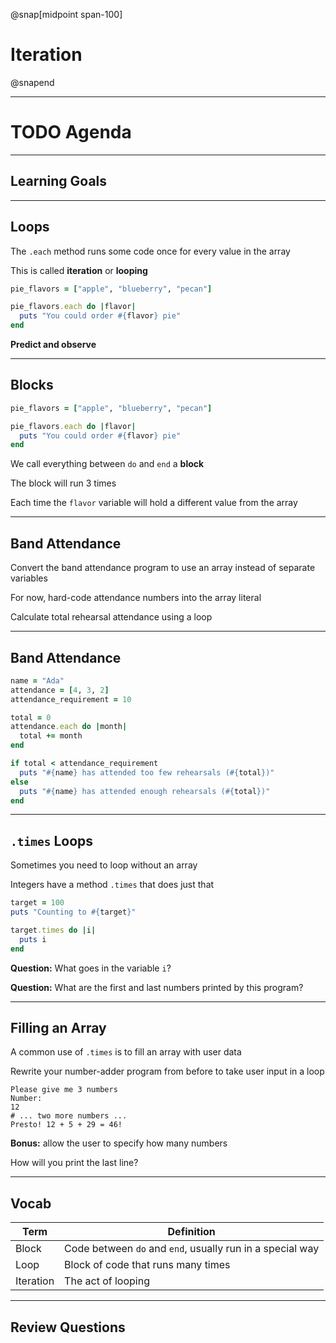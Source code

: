 @snap[midpoint span-100]

# Iteration

@snapend

---

# TODO Agenda

---

## Learning Goals

---

## Loops

The `.each` method runs some code once for every value in the array

This is called **iteration** or **looping**

```ruby zoom-12
pie_flavors = ["apple", "blueberry", "pecan"]

pie_flavors.each do |flavor|
  puts "You could order #{flavor} pie"
end
```

**Predict and observe**

---

## Blocks

```ruby zoom-12
pie_flavors = ["apple", "blueberry", "pecan"]

pie_flavors.each do |flavor|
  puts "You could order #{flavor} pie"
end
```

We call everything between `do` and `end` a **block**

The block will run 3 times

Each time the `flavor` variable will hold a different value from the array

---

## Band Attendance

Convert the band attendance program to use an array instead of separate variables

For now, hard-code attendance numbers into the array literal

Calculate total rehearsal attendance using a loop

---

## Band Attendance

```ruby zoom-12
name = "Ada"
attendance = [4, 3, 2]
attendance_requirement = 10

total = 0
attendance.each do |month|
  total += month
end

if total < attendance_requirement
  puts "#{name} has attended too few rehearsals (#{total})"
else
  puts "#{name} has attended enough rehearsals (#{total})"
end
```

<!-- ---

## Pattern: Max

TODO: consider adding this. Could be a 20-30 minute session by itself without serious scaffolding, but is quite valuable for thinking about iteration
 -->


---

## `.times` Loops

Sometimes you need to loop without an array

Integers have a method `.times` that does just that

```ruby zoom-12
target = 100
puts "Counting to #{target}"

target.times do |i|
  puts i
end
```

**Question:** What goes in the variable `i`?

**Question:** What are the first and last numbers printed by this program?

---

## Filling an Array

A common use of `.times` is to fill an array with user data

Rewrite your number-adder program from before to take user input in a loop

```zoom-15
Please give me 3 numbers
Number:
12
# ... two more numbers ...
Presto! 12 + 5 + 29 = 46!
```

**Bonus:** allow the user to specify how many numbers

<p class="small">How will you print the last line?</p>

---

## Vocab

| Term      | Definition                                                |
| --------- | --------------------------------------------------------- |
| Block     | Code between `do` and `end`, usually run in a special way |
| Loop      | Block of code that runs many times                        |
| Iteration | The act of looping                                        |

---

## Review Questions

